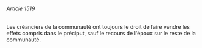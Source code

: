 ###### Article 1519

Les créanciers de la communauté ont toujours le droit de faire vendre les effets compris dans le préciput, sauf le recours de l'époux sur le reste de la communauté.


